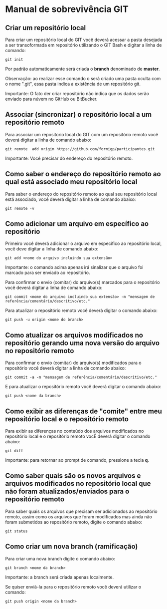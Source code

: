 # Manual de sobrevivência GIT

## Criar um repositório local

Para criar um repositório local do GIT você deverá acessar a pasta desejada a ser transoformada em repositório utilizando o GIT Bash e digitar a linha de comando:

```
git init
```

Por padrão automaticamente será criada o **branch** denominado de **master**.

Observação: ao realizar esse comando o será criado uma pasta oculta com o nome ".git", essa pasta indica a existência de um repositório git.

Importante: O fato der criar repositório não indica que os dados serão enviado para núvem no GitHub ou BitBucker.


## Associar (sincronizar) o repositório local a um repositório remoto

Para associar um repositorio local do GIT com um repositório remoto você deverá digitar a linha de comando abaixo:

```
git remote  add origin https://github.com/formigp/participantes.git
```

Importante: Você precisar do endereço do repositório remoto.

## Como saber o endereço do repositório remoto ao qual está associado meu repositório local

Para saber o endereço do repositório remoto ao qual seu repositório local está associado, você deverá digitar a linha de comando abaixo:

```
git remote -v
```

## Como adicionar um arquivo em específico ao repositório

Primeiro você deverá adicionar o arquivo em específico ao repositório local, você deve digitar a linha de comando abaixo:

```
git add <nome do arquivo incluindo sua extensão>
```

Importante: o comando acima apenas irá sinalizar que o arquivo foi marcado para ser enviado ao repositório.

Para confirmar o envio (comitar) do arquivo(s) marcados para o repositório você deverá digitar a linha de comando abaixo:

```
git commit <nome do arquivo incluindo sua extensão> -m "mensagem de referência/comentário/descritivo/etc."
```

Para atualizar o repositório remoto você deverá digitar o comando abaixo:

```
git push -u origin <nome do branch>
``` 

## Como atualizar os arquivos modificados no repositório gerando uma nova versão do arquivo no repositório remoto

Para confirmar o envio (comitar) do arquivo(s) modificados para o repositório você deverá digitar a linha de comando abaixo:

```
git commit -a -m "mensagem de referência/comentário/descritivo/etc."
```

E para atualizar o repositório remoto você deverá digitar o comando abaixo:

```
git push <nome da branch>
``` 

## Como exibir as diferenças de "comite" entre meu repositório local e o repositório remoto

Para exibir as diferenças no conteúdo dos arquivos modificados no repositório local e o repositório remoto vocÊ deverá digitar o comando abaixo:

```
git diff
```

Importante: para retornar ao prompt de comando, pressione a tecla **q**.

## Como saber quais são os novos arquivos e arquivos modificados no repositório local que não foram atualizados/enviados para o repositório remoto

Para saber quais os arquivos que precisam ser adicionados ao repositório remoto, assim como os arquivos que foram modificados mas ainda não foram submetidos ao repositório remoto, digite o comando abaixo:

```
git status
```

## Como criar um nova **branch** (ramificação)

Para criar uma nova branch digite o comando abaixo:

```
git branch <nome da branch>
```

Importante: a branch será criada apenas localmente.

Se quiser enviá-la para o repositório remoto você deverá utilizar o comando:

```
git push origin <nome da branch>
```